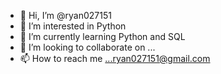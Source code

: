 - 👋 Hi, I’m @ryan027151
- 👀 I’m interested in Python
- 🌱 I’m currently learning Python and SQL
- 💞️ I’m looking to collaborate on ...
- 📫 How to reach me ...ryan027151@gmail.com

<!---
ryan027151/ryan027151 is a ✨ special ✨ repository because its `README.md` (this file) appears on your GitHub profile.
You can click the Preview link to take a look at your changes.
--->
